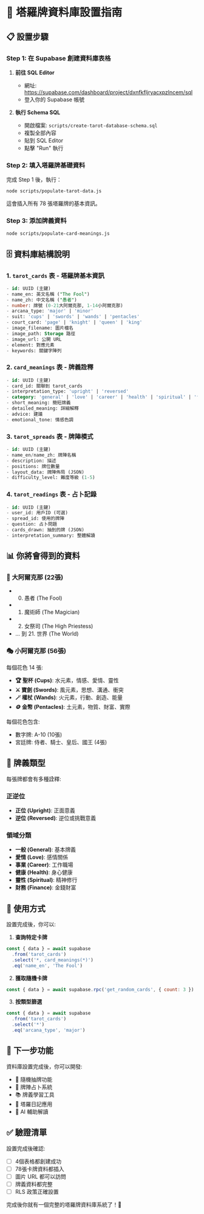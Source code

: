 # 🔮 塔羅牌資料庫設置指南

## 📋 設置步驟

### Step 1: 在 Supabase 創建資料庫表格

1. **前往 SQL Editor**
   - 網址: https://supabase.com/dashboard/project/dxnfkfljryacxpzlncem/sql
   - 登入你的 Supabase 帳號

2. **執行 Schema SQL**
   - 開啟檔案: `scripts/create-tarot-database-schema.sql`
   - 複製全部內容
   - 貼到 SQL Editor
   - 點擊 "Run" 執行

### Step 2: 填入塔羅牌基礎資料

完成 Step 1 後，執行：

```bash
node scripts/populate-tarot-data.js
```

這會插入所有 78 張塔羅牌的基本資訊。

### Step 3: 添加牌義資料

```bash
node scripts/populate-card-meanings.js
```

## 🗄️ 資料庫結構說明

### 1. `tarot_cards` 表 - 塔羅牌基本資訊
```sql
- id: UUID (主鍵)
- name_en: 英文名稱 ("The Fool")
- name_zh: 中文名稱 ("愚者")
- number: 牌號 (0-21大阿爾克那, 1-14小阿爾克那)
- arcana_type: 'major' | 'minor'
- suit: 'cups' | 'swords' | 'wands' | 'pentacles'
- court_card: 'page' | 'knight' | 'queen' | 'king'
- image_filename: 圖片檔名
- image_path: Storage 路徑
- image_url: 公開 URL
- element: 對應元素
- keywords: 關鍵字陣列
```

### 2. `card_meanings` 表 - 牌義詮釋
```sql
- id: UUID (主鍵)
- card_id: 關聯到 tarot_cards
- interpretation_type: 'upright' | 'reversed'
- category: 'general' | 'love' | 'career' | 'health' | 'spiritual' | 'finance'
- short_meaning: 簡短牌義
- detailed_meaning: 詳細解釋
- advice: 建議
- emotional_tone: 情感色調
```

### 3. `tarot_spreads` 表 - 牌陣模式
```sql
- id: UUID (主鍵)
- name_en/name_zh: 牌陣名稱
- description: 描述
- positions: 牌位數量
- layout_data: 牌陣佈局 (JSON)
- difficulty_level: 難度等級 (1-5)
```

### 4. `tarot_readings` 表 - 占卜記錄
```sql
- id: UUID (主鍵)
- user_id: 用戶ID (可選)
- spread_id: 使用的牌陣
- question: 占卜問題
- cards_drawn: 抽到的牌 (JSON)
- interpretation_summary: 整體解讀
```

## 📊 你將會得到的資料

### 🌟 大阿爾克那 (22張)
- 0. 愚者 (The Fool)
- 1. 魔術師 (The Magician)
- 2. 女祭司 (The High Priestess)
- ... 到 21. 世界 (The World)

### 🎭 小阿爾克那 (56張)
每個花色 14 張:
- **🏆 聖杯 (Cups)**: 水元素，情感、愛情、靈性
- **⚔️ 寶劍 (Swords)**: 風元素，思想、溝通、衝突
- **🪄 權杖 (Wands)**: 火元素，行動、創造、能量
- **🪙 金幣 (Pentacles)**: 土元素，物質、財富、實際

每個花色包含:
- 數字牌: A-10 (10張)
- 宮廷牌: 侍者、騎士、皇后、國王 (4張)

## 🎯 牌義類型

每張牌都會有多種詮釋:

### 正逆位
- **正位 (Upright)**: 正面意義
- **逆位 (Reversed)**: 逆位或挑戰意義

### 領域分類
- **一般 (General)**: 基本牌義
- **愛情 (Love)**: 感情關係
- **事業 (Career)**: 工作職場
- **健康 (Health)**: 身心健康
- **靈性 (Spiritual)**: 精神修行
- **財務 (Finance)**: 金錢財富

## 🚀 使用方式

設置完成後，你可以:

1. **查詢特定卡牌**
```javascript
const { data } = await supabase
  .from('tarot_cards')
  .select('*, card_meanings(*)')
  .eq('name_en', 'The Fool')
```

2. **獲取隨機卡牌**
```javascript
const { data } = await supabase.rpc('get_random_cards', { count: 3 })
```

3. **按類型篩選**
```javascript
const { data } = await supabase
  .from('tarot_cards')
  .select('*')
  .eq('arcana_type', 'major')
```

## 🔧 下一步功能

資料庫設置完成後，你可以開發:
- 🎲 隨機抽牌功能
- 🔮 牌陣占卜系統
- 📚 牌義學習工具
- 📱 塔羅日記應用
- 🤖 AI 輔助解讀

## ✅ 驗證清單

設置完成後確認:
- [ ] 4個表格都創建成功
- [ ] 78張卡牌資料都插入
- [ ] 圖片 URL 都可以訪問
- [ ] 牌義資料都完整
- [ ] RLS 政策正確設置

完成後你就有一個完整的塔羅牌資料庫系統了！🎉
